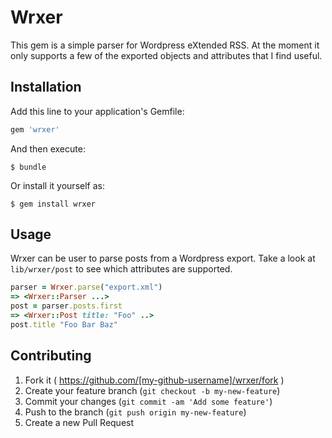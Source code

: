 # Wrxer

This gem is a simple parser for Wordpress eXtended RSS.  At the moment it only
supports a few of the exported objects and attributes that I find useful.

## Installation

Add this line to your application's Gemfile:

```ruby
gem 'wrxer'
```

And then execute:

    $ bundle

Or install it yourself as:

    $ gem install wrxer

## Usage

Wrxer can be user to parse posts from a Wordpress export. Take a look at
`lib/wrxer/post` to see which attributes are supported.

```ruby
parser = Wrxer.parse("export.xml")
=> <Wrxer::Parser ...>
post = parser.posts.first
=> <Wrxer::Post title: "Foo" ..>
post.title "Foo Bar Baz"
```

## Contributing

1. Fork it ( https://github.com/[my-github-username]/wrxer/fork )
2. Create your feature branch (`git checkout -b my-new-feature`)
3. Commit your changes (`git commit -am 'Add some feature'`)
4. Push to the branch (`git push origin my-new-feature`)
5. Create a new Pull Request
